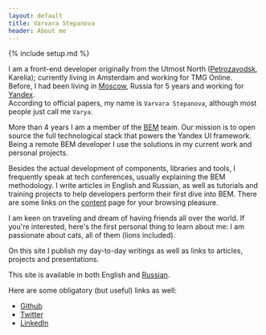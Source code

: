 ```yaml
---
layout: default
title: Varvara Stepanova
header: About me
---
```

{% include setup.md %}

I am a front-end developer originally from the Utmost North
([Petrozavodsk](http://maps.yandex.com/-/CVR3nIPf),
Karelia); currently living in Amsterdam and working for
TMG Online.<br/>
Before, I had been living in
[Moscow](http://images.yandex.com/yandsearch?text=Moscow), Russia for 5 years
and working for
[Yandex](http://www.yandex.com/).<br/>
According to official papers, my name is `Varvara Stepanova`, although most people just call me `Varya`.

More than 4 years I am a member of
the [BEM](http://bem.info/) team.
Our mission is to open source the full technological stack that powers the Yandex UI framework.
Being a remote BEM developer I use the solutions in my current work and personal
projects.

Besides the actual development of components, libraries and tools, I frequently speak at tech
conferences, usually explaining the BEM methodology. I write articles in English and Russian, as well as
tutorials and training projects to help developers perform their first dive into
BEM.
There are some links on the [content](en/content/) page for your browsing pleasure.

I am keen on traveling and dream of having friends all over the world.
If you're interested, here's the first personal thing to learn about me: I am passionate about cats, all of them (lions included).

On this site I publish my day-to-day writings as well as links to
articles, projects and presentations.

This site is available in both English and [Russian](/ru).

Here are some obligatory (but useful) links as well:

 * [Github](https://github.com/varya)
 * [Twitter](https://twitter.com/toivonens)
 * [LinkedIn](http://www.linkedin.com/pub/varvara-stepanova/30/72a/96b)
